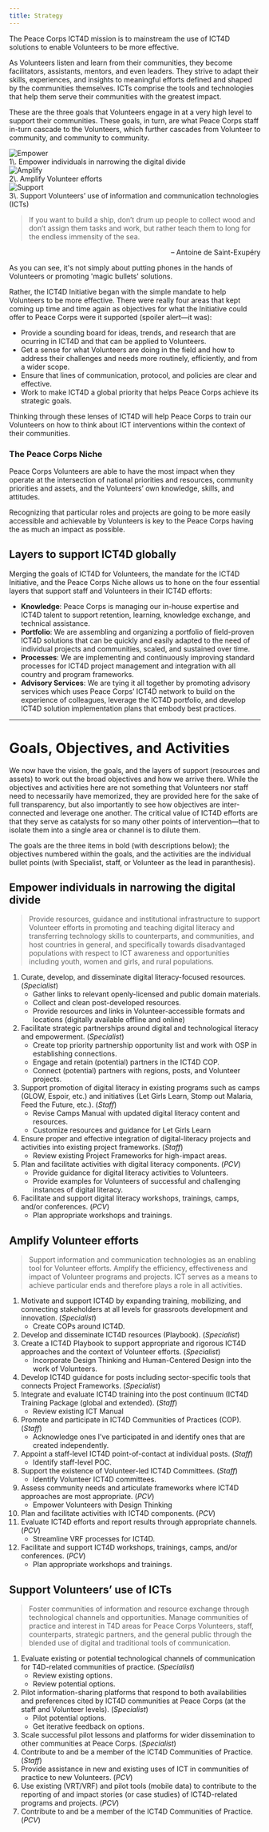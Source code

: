 ```yaml
---
title: Strategy
---
```


<p class="lead">The Peace Corps ICT4D mission is to mainstream the use of ICT4D solutions to enable Volunteers to be more effective.</p>

As Volunteers listen and learn from their communities, they become facilitators, assistants, mentors, and even leaders. They strive to adapt their skills, experiences, and insights to meaningful efforts defined and shaped by the communities themselves. ICTs comprise the tools and technologies that help them serve their communities with the greatest impact.

These are the three goals that Volunteers engage in at a very high level to support their communities. These goals, in turn, are what Peace Corps staff in-turn cascade to the Volunteers, which further cascades from Volunteer to community, and community to community.

<div class="cards">

<div class="card">
<div class="card-image">
<img src="/img/empower.png" alt="Empower">
</div>
<div class="card-header">
1\. Empower individuals in narrowing the digital divide
</div>
</div>



<div class="card">
<div class="card-image">
<img src="/img/amplify.png" alt="Amplify">
</div>
<div class="card-header">
2\. Amplify Volunteer efforts
</div>
</div>



<div class="card">
<div class="card-image">
<img src="/img/support.png" alt="Support">
</div>
<div class="card-header">
3\. Support Volunteers’ use of information and communication technologies (ICTs)
</div>
</div>

</div>

> If you want to build a ship, don’t drum up people to collect wood and don’t assign them tasks and work, but rather teach them to long for the endless immensity of the sea.

<p style="text-align:right;">– Antoine de Saint-Exupéry</p>

As you can see, it's not simply about putting phones in the hands of Volunteers or promoting 'magic bullets' solutions.

Rather, the ICT4D Initiative began with the simple mandate to help Volunteers to be more effective. There were really four areas that kept coming up time and time again as objectives for what the Initiative could offer to Peace Corps were it supported (spoiler alert—it was):

- Provide a sounding board for ideas, trends, and research that are ocurring in ICT4D and that can be applied to Volunteers.
- Get a sense for what Volunteers are doing in the field and how to address their challenges and needs more routinely, efficiently, and from a wider scope.
- Ensure that lines of communication, protocol, and policies are clear and effective.
- Work to make ICT4D a global priority that helps Peace Corps achieve its strategic goals.

Thinking through these lenses of ICT4D will help Peace Corps to train our Volunteers on how to think about ICT interventions within the context of their communities.

<div class="note">

### The Peace Corps Niche

Peace Corps Volunteers are able to have the most impact when they operate at the intersection of national priorities and resources, community priorities and assets, and the Volunteers’ own knowledge, skills, and attitudes.

Recognizing that particular roles and projects are going to be more easily accessible and achievable by Volunteers is key to the Peace Corps having the as much an impact as possible.

</div>

## Layers to support ICT4D globally

Merging the goals of ICT4D for Volunteers, the mandate for the ICT4D Initiative, and the Peace Corps Niche allows us to hone on the four essential layers that support staff and Volunteers in their ICT4D efforts:

- **Knowledge**: Peace Corps is managing our in-house expertise and ICT4D talent to support retention, learning, knowledge exchange, and technical assistance.
- **Portfolio**: We are assembling and organizing a  portfolio of field-proven ICT4D solutions that can be quickly and easily adapted to the need of individual projects and communities, scaled, and sustained over time.
- **Processes**: We are implementing and continuously improving standard processes for ICT4D project management and integration with all country and program frameworks.
- **Advisory Services**: We are tying it all together by promoting  advisory services which uses Peace Corps’ ICT4D network to build on the experience of colleagues, leverage the ICT4D portfolio, and develop ICT4D solution implementation plans that embody best practices.



___



# Goals, Objectives, and Activities

We now have the vision, the goals, and the layers of support (resources and assets) to work out the broad objectives and how we arrive there. While the objectives and activities here are not something that Volunteers nor staff need to necessarily have memorized, they are provided here for the sake of full transparency, but also importantly to see how objectives are inter-connected and leverage one another. The critical value of ICT4D efforts are that they serve as catalysts for so many other points of intervention—that to isolate them into a single area or channel is to dilute them.

The goals are the three items in bold (with descriptions below); the objectives numbered within the goals, and the activities are the individual bullet points (with Specialist, staff, or Volunteer as the lead in paranthesis).

## Empower individuals in narrowing the digital divide

> Provide resources, guidance and institutional infrastructure to support Volunteer efforts in promoting and teaching digital literacy and transferring technology skills to counterparts, and communities, and host countries in general, and specifically towards disadvantaged populations with respect to ICT awareness and opportunities including youth, women and girls, and rural populations.

1. Curate, develop, and disseminate digital literacy-focused resources. (*Specialist*)
	- Gather links to relevant openly-licensed and public domain materials.
	- Collect and clean post-developed resources.
	- Provide resources and links in Volunteer-accessible formats and locations (digitally available offline and online)
2. Facilitate strategic partnerships around digital and technological literacy and empowerment. (*Specialist*)
	- Create top priority partnership opportunity list and work with OSP in establishing connections.
	- Engage and retain (potential) partners in the ICT4D COP.
	- Connect (potential) partners with regions, posts, and Volunteer projects.
3. Support promotion of digital literacy in existing programs such as camps (GLOW, Espoir, etc.) and initiatives (Let Girls Learn, Stomp out Malaria, Feed the Future, etc.). (*Staff*)
	- Revise Camps Manual with updated digital literacy content and resources.
	- Customize resources and guidance for Let Girls Learn
4. Ensure proper and effective integration of digital-literacy projects and activities into existing project frameworks. (*Staff*)
	- Review existing Project Frameworks for high-impact areas.
5. Plan and facilitate activities with digital literacy components. (*PCV*)
	- Provide guidance for digital literacy activities to Volunteers.
	- Provide examples for Volunteers of successful and challenging instances of digital literacy.
6. Facilitate and support digital literacy workshops, trainings, camps, and/or conferences. (*PCV*)
	- Plan appropriate workshops and trainings.

## Amplify Volunteer efforts

> Support information and communication technologies as an enabling tool for Volunteer efforts. Amplify the efficiency, effectiveness and impact of Volunteer programs and projects. ICT serves as a means to achieve particular ends and therefore plays a role in all activities.

1. Motivate and support ICT4D by expanding training, mobilizing, and connecting stakeholders at all levels for grassroots development and innovation. (*Specialist*)
	- Create COPs around ICT4D.
2. Develop and disseminate ICT4D resources (Playbook). (*Specialist*)
3. Create a ICT4D Playbook to support appropriate and rigorous ICT4D approaches and the context of Volunteer efforts. (*Specialist*)
	- Incorporate Design Thinking and Human-Centered Design into the work of Volunteers.
4. Develop ICT4D guidance for posts including sector-specific tools that connects Project Frameworks. (*Specialist*)
5. Integrate and evaluate ICT4D training into the post continuum (ICT4D Training Package (global and extended). (*Staff*)
	- Review existing ICT Manual
6. Promote and participate in ICT4D Communities of Practices (COP). (*Staff*)
	- Acknowledge ones I've participated in and identify ones that are created independently.
7. Appoint a staff-level ICT4D point-of-contact at individual posts. (*Staff*)
	- Identify staff-level POC.
8. Support the existence of Volunteer-led ICT4D Committees. (*Staff*)
	- Identify Volunteer ICT4D committees.
9. Assess community needs and articulate frameworks where ICT4D approaches are most appropriate. (*PCV*)
	- Empower Volunteers with Design Thinking
10. Plan and facilitate activities with ICT4D components. (*PCV*)
11. Evaluate ICT4D efforts and report results through appropriate channels. (*PCV*)
	- Streamline VRF processes for ICT4D.
12. Facilitate and support ICT4D workshops, trainings, camps, and/or conferences. (*PCV*)
	- Plan appropriate workshops and trainings.

## Support Volunteers’ use of ICTs

> Foster communities of information and resource exchange through technological channels and opportunities. Manage communities of practice and interest in T4D areas for Peace Corps Volunteers, staff, counterparts, strategic partners, and the general public through the blended use of digital and traditional tools of communication.

1. Evaluate existing or potential technological channels of communication for T4D-related communities of practice. (*Specialist*)
	- Review existing options.
	- Review potential options.
2. Pilot information-sharing platforms that respond to both availabilities and preferences cited by ICT4D communities at Peace Corps (at the staff and Volunteer levels). (*Specialist*)
	- Pilot potential options.
	- Get iterative feedback on options.
3. Scale successful pilot lessons and platforms for wider dissemination to other communities at Peace Corps. (*Specialist*)
4. Contribute to and be a member of the ICT4D Communities of Practice. (*Staff*)
5. Provide assistance in new and existing uses of ICT in communities of practice to new Volunteers. (*PCV*)
6. Use existing (VRT/VRF) and pilot tools (mobile data) to contribute to the reporting of and impact stories (or case studies) of ICT4D-related programs and projects. (*PCV*)
7. Contribute to and be a member of the ICT4D Communities of Practice. (*PCV*)



